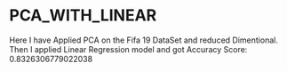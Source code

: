 # PCA_WITH_LINEAR

Here I have Applied PCA on the Fifa 19 DataSet and reduced Dimentional. 
Then I applied Linear Regression model and got Accuracy Score:  0.8326306779022038
